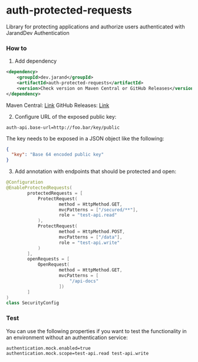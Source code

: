 # auth-protected-requests
Library for protecting applications and authorize users authenticated with JarandDev Authentication

### How to

1. Add dependency
```xml
<dependency>
    <groupId>dev.jarand</groupId>
    <artifactId>auth-protected-requests</artifactId>
    <version>Check version on Maven Central or GitHub Releases</version>
</dependency>
```
Maven Central: [Link](https://search.maven.org/artifact/dev.jarand/auth-protected-requests)
GitHub Releases: [Link](https://github.com/microchaos/auth-protected-requests/releases)

2. Configure URL of the exposed public key:
```
auth-api.base-url=http://foo.bar/key/public
```
The key needs to be exposed in a JSON object like the following:
```json
{
  "key": "Base 64 encoded public key"
}
```

3. Add annotation with endpoints that should be protected and open:
```kotlin
@Configuration
@EnableProtectedRequests(
        protectedRequests = [
            ProtectRequest(
                    method = HttpMethod.GET,
                    mvcPatterns = ["/secured/**"],
                    role = "test-api.read"
            ),
            ProtectRequest(
                    method = HttpMethod.POST,
                    mvcPatterns = ["/data"],
                    role = "test-api.write"
            )
        ],
        openRequests = [
            OpenRequest(
                    method = HttpMethod.GET,
                    mvcPatterns = [
                        "/api-docs"
                    ])
        ]
)
class SecurityConfig
```

### Test
You can use the following properties if you want to test the functionality in an environment without an authentication service:
```
authentication.mock.enabled=true
authentication.mock.scope=test-api.read test-api.write
```
